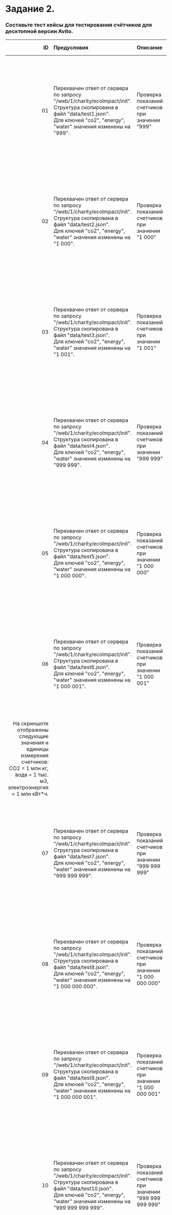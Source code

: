 # Задание 2.

### Составьте тест кейсы для тестирования счётчиков для десктопной версии Avito.


| ID | Предусловия | Описание | Шаги | Ожидаемый результат |
|---:|:----|:------|:------|:-------|
| 01 | Перехвачен ответ от сервера по запросу "/web/1/charity/ecoImpact/init". <br/> Структура скопирована в файл "data/test1.json". <br/> Для ключей "co2", "energy", "water" значения изменены на "999". | Проверка показаний счетчиков при значении "999" | 1. Открыть страницу https://www.avito.ru/avito-care/eco-impact. <br/> 2. Перехватить ответ от сервера по запросу "/web/1/charity/ecoImpact/init". <br/> 3. Подменить ответ от сервера на ответ из файла "data/test1.json". <br/> 4. Пролистать страницу из п.1 до блока "Ваш экологический вклад". <br/> 5. Сделать скриншот экрана блока "Ваш экологический вклад". <br/> 6. Сохранить скриншот в папку "output". | На скриншоте отображены следующие значения и единицы измерения счетчиков: <br/> CO2 = 999 кг, <br/> вода = 999 л, <br/> электроэнергия = 999 кВт*ч. |
| 02 | Перехвачен ответ от сервера по запросу "/web/1/charity/ecoImpact/init". <br/> Структура скопирована в файл "data/test2.json". <br/> Для ключей "co2", "energy", "water" значения изменены на "1 000". | Проверка показаний счетчиков при значении "1 000" | 1. Открыть страницу https://www.avito.ru/avito-care/eco-impact. <br/> 2. Перехватить ответ от сервера по запросу "/web/1/charity/ecoImpact/init". <br/> 3. Подменить ответ от сервера на ответ из файла "data/test2.json". <br/> 4. Пролистать страницу из п.1 до блока "Ваш экологический вклад". <br/> 5. Сделать скриншот экрана блока "Ваш экологический вклад". <br/> 6. Сохранить скриншот в папку "output". | На скриншоте отображены следующие значения и единицы измерения счетчиков: <br/> CO2 = 1 тонна, <br/> вода = 1 м3, <br/> электроэнергия = 1 МВт*ч. |
| 03 | Перехвачен ответ от сервера по запросу "/web/1/charity/ecoImpact/init". <br/> Структура скопирована в файл "data/test3.json". <br/> Для ключей "co2", "energy", "water" значения изменены на "1 001". | Проверка показаний счетчиков при значении "1 001" | 1. Открыть страницу https://www.avito.ru/avito-care/eco-impact. <br/> 2. Перехватить ответ от сервера по запросу "/web/1/charity/ecoImpact/init". <br/> 3. Подменить ответ от сервера на ответ из файла "data/test3.json". <br/> 4. Пролистать страницу из п.1 до блока "Ваш экологический вклад". <br/> 5. Сделать скриншот экрана блока "Ваш экологический вклад". <br/> 6. Сохранить скриншот в папку "output". | На скриншоте отображены следующие значения и единицы измерения счетчиков: <br/> CO2 = 1 тонна, <br/> вода = 1 м3, <br/> электроэнергия = 1 МВт*ч. |
| 04 | Перехвачен ответ от сервера по запросу "/web/1/charity/ecoImpact/init". <br/> Структура скопирована в файл "data/test4.json". <br/> Для ключей "co2", "energy", "water" значения изменены на "999 999". | Проверка показаний счетчиков при значении "999 999" | 1. Открыть страницу https://www.avito.ru/avito-care/eco-impact. <br/> 2. Перехватить ответ от сервера по запросу "/web/1/charity/ecoImpact/init". <br/> 3. Подменить ответ от сервера на ответ из файла "data/test4.json". <br/> 4. Пролистать страницу из п.1 до блока "Ваш экологический вклад". <br/> 5. Сделать скриншот экрана блока "Ваш экологический вклад". <br/> 6. Сохранить скриншот в папку "output". | На скриншоте отображены следующие значения и единицы измерения счетчиков: <br/> CO2 = 1 000 тонна, <br/> вода = 1 000 м3, <br/> электроэнергия = 1 000 МВт*ч. |
| 05 | Перехвачен ответ от сервера по запросу "/web/1/charity/ecoImpact/init". <br/> Структура скопирована в файл "data/test5.json". <br/> Для ключей "co2", "energy", "water" значения изменены на "1 000 000". | Проверка показаний счетчиков при значении "1 000 000" | 1. Открыть страницу https://www.avito.ru/avito-care/eco-impact. <br/> 2. Перехватить ответ от сервера по запросу "/web/1/charity/ecoImpact/init". <br/> 3. Подменить ответ от сервера на ответ из файла "data/test5.json". <br/> 4. Пролистать страницу из п.1 до блока "Ваш экологический вклад". <br/> 5. Сделать скриншот экрана блока "Ваш экологический вклад". <br/> 6. Сохранить скриншот в папку "output". | На скриншоте отображены следующие значения и единицы измерения счетчиков: <br/> CO2 = 1 млн кг, <br/> вода = 1 тыс. м3, <br/> электроэнергия = 1 млн кВт*ч. |
| 06 | Перехвачен ответ от сервера по запросу "/web/1/charity/ecoImpact/init". <br/> Структура скопирована в файл "data/test6.json". <br/> Для ключей "co2", "energy", "water" значения изменены на "1 000 001". | Проверка показаний счетчиков при значении "1 000 001" | 1. Открыть страницу https://www.avito.ru/avito-care/eco-impact. <br/> 2. Перехватить ответ от сервера по запросу "/web/1/charity/ecoImpact/init". <br/> 3. Подменить ответ от сервера на ответ из файла "data/test6.json". <br/> 4. Пролистать страницу из п.1 до блока "Ваш экологический вклад". <br/> 5. Сделать скриншот экрана блока "Ваш экологический вклад". <br/> 6. Сохранить скриншот в папку "output". | 
На скриншоте отображены следующие значения и единицы измерения счетчиков: <br/> CO2 = 1 млн кг, <br/> вода = 1 тыс. м3, <br/> электроэнергия = 1 млн кВт*ч. |
| 07 | Перехвачен ответ от сервера по запросу "/web/1/charity/ecoImpact/init". <br/> Структура скопирована в файл "data/test7.json". <br/> Для ключей "co2", "energy", "water" значения изменены на "999 999 999". | Проверка показаний счетчиков при значении "999 999 999" | 1. Открыть страницу https://www.avito.ru/avito-care/eco-impact. <br/> 2. Перехватить ответ от сервера по запросу "/web/1/charity/ecoImpact/init". <br/> 3. Подменить ответ от сервера на ответ из файла "data/test7.json". <br/> 4. Пролистать страницу из п.1 до блока "Ваш экологический вклад". <br/> 5. Сделать скриншот экрана блока "Ваш экологический вклад". <br/> 6. Сохранить скриншот в папку "output". | На скриншоте отображены следующие значения и единицы измерения счетчиков: <br/> CO2 = 1 000 млн кг, <br/> вода = 1 000 тыс м3, <br/> электроэнергия = 1 000 млн кВт*ч. |
| 08 | Перехвачен ответ от сервера по запросу "/web/1/charity/ecoImpact/init". <br/> Структура скопирована в файл "data/test8.json". <br/> Для ключей "co2", "energy", "water" значения изменены на "1 000 000 000". | Проверка показаний счетчиков при значении "1 000 000 000" | 1. Открыть страницу https://www.avito.ru/avito-care/eco-impact. <br/> 2. Перехватить ответ от сервера по запросу "/web/1/charity/ecoImpact/init". <br/> 3. Подменить ответ от сервера на ответ из файла "data/test8.json". <br/> 4. Пролистать страницу из п.1 до блока "Ваш экологический вклад". <br/> 5. Сделать скриншот экрана блока "Ваш экологический вклад". <br/> 6. Сохранить скриншот в папку "output". | На скриншоте отображены следующие значения и единицы измерения счетчиков: <br/> CO2 = 1 млн тонн, <br/> вода = 1 млн м3, <br/> электроэнергия = 1 млн МВт*ч. |
| 09 | Перехвачен ответ от сервера по запросу "/web/1/charity/ecoImpact/init". <br/> Структура скопирована в файл "data/test9.json". <br/> Для ключей "co2", "energy", "water" значения изменены на "1 000 000 001". | Проверка показаний счетчиков при значении "1 000 000 001" | 1. Открыть страницу https://www.avito.ru/avito-care/eco-impact. <br/> 2. Перехватить ответ от сервера по запросу "/web/1/charity/ecoImpact/init". <br/> 3. Подменить ответ от сервера на ответ из файла "data/test9.json". <br/> 4. Пролистать страницу из п.1 до блока "Ваш экологический вклад". <br/> 5. Сделать скриншот экрана блока "Ваш экологический вклад". <br/> 6. Сохранить скриншот в папку "output". | На скриншоте отображены следующие значения и единицы измерения счетчиков: <br/> CO2 = 1 млн тонн, <br/> вода = 1 млн м3, <br/> электроэнергия = 1 млн МВт*ч. |
| 10 | Перехвачен ответ от сервера по запросу "/web/1/charity/ecoImpact/init". <br/> Структура скопирована в файл "data/test10.json". <br/> Для ключей "co2", "energy", "water" значения изменены на "999 999 999 999". | Проверка показаний счетчиков при значении "999 999 999 999" | 1. Открыть страницу https://www.avito.ru/avito-care/eco-impact. <br/> 2. Перехватить ответ от сервера по запросу "/web/1/charity/ecoImpact/init". <br/> 3. Подменить ответ от сервера на ответ из файла "data/test10.json". <br/> 4. Пролистать страницу из п.1 до блока "Ваш экологический вклад". <br/> 5. Сделать скриншот экрана блока "Ваш экологический вклад". <br/> 6. Сохранить скриншот в папку "output". | На скриншоте отображены следующие значения и единицы измерения счетчиков: <br/> CO2 = 1 000 млн тонн, <br/> вода = 1 000 млн м3, <br/> электроэнергия = 1 000 млн МВт*ч. |
| 11 | Перехвачен ответ от сервера по запросу "/web/1/charity/ecoImpact/init". <br/> Структура скопирована в файл "data/test11.json". <br/> Для ключей "co2", "energy", "water" значения изменены на "1 000 000 000 000". | Проверка показаний счетчиков при значении "1 000 000 000 000" | 1. Открыть страницу https://www.avito.ru/avito-care/eco-impact. <br/> 2. Перехватить ответ от сервера по запросу "/web/1/charity/ecoImpact/init". <br/> 3. Подменить ответ от сервера на ответ из файла "data/test11.json". <br/> 4. Пролистать страницу из п.1 до блока "Ваш экологический вклад". <br/> 5. Сделать скриншот экрана блока "Ваш экологический вклад". <br/> 6. Сохранить скриншот в папку "output". | На скриншоте отображены следующие значения и единицы измерения счетчиков: <br/> CO2 = 1 млрд тонн, <br/> вода = 1 млрд м3, <br/> электроэнергия = 1 млрд МВт*ч. |
| 12 | Перехвачен ответ от сервера по запросу "/web/1/charity/ecoImpact/init". <br/> Структура скопирована в файл "data/test12.json". <br/> Для ключей "co2", "energy", "water" значения изменены на "1 000 000 000 001". | Проверка показаний счетчиков при значении "1 000 000 000 001" | 1. Открыть страницу https://www.avito.ru/avito-care/eco-impact. <br/> 2. Перехватить ответ от сервера по запросу "/web/1/charity/ecoImpact/init". <br/> 3. Подменить ответ от сервера на ответ из файла "data/test12.json". <br/> 4. Пролистать страницу из п.1 до блока "Ваш экологический вклад". <br/> 5. Сделать скриншот экрана блока "Ваш экологический вклад". <br/> 6. Сохранить скриншот в папку "output". | На скриншоте отображены следующие значения и единицы измерения счетчиков: <br/> CO2 = 1 млрд тонн, <br/> вода = 1 млрд м3, <br/> электроэнергия = 1 млрд МВт*ч. |
